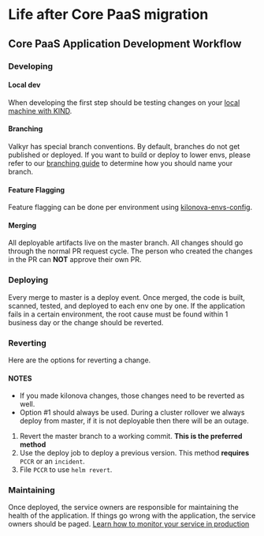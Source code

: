 # Life after Core PaaS migration

## Core PaaS Application Development Workflow

### Developing

#### Local dev
When developing the first step should be testing changes on your [local machine with KIND](../running-locally/run-in-kind.md).

#### Branching
Valkyr has special branch conventions.
By default, branches do not get published or deployed.
If you want to build or deploy to lower envs, please refer to our [branching guide](https://github.com/mulesoft/valkyr#branches) to determine how you should name your branch.

#### Feature Flagging
Feature flagging can be done per environment using [kilonova-envs-config](https://github.com/mulesoft/kilonova-envs-config).

#### Merging
All deployable artifacts live on the master branch.
All changes should go through the normal PR request cycle.
The person who created the changes in the PR can **NOT** approve their own PR.


### Deploying
Every merge to master is a deploy event.
Once merged, the code is built, scanned, tested, and deployed to each env one by one.
If the application fails in a certain environment, the root cause must be found within 1 business day or the change should be reverted.

### Reverting
Here are the options for reverting a change.

#### NOTES
* If you made kilonova changes, those changes need to be reverted as well.
* Option #1 should always be used. During a cluster rollover we always deploy from master, if it is not deployable then there will be an outage.

1. Revert the master branch to a working commit. **This is the preferred method**
2. Use the deploy job to deploy a previous version. This method **requires** `PCCR` or an `incident`.
3. File `PCCR` to use `helm revert`.

### Maintaining
Once deployed, the service owners are responsible for maintaining the health of the application.
If things go wrong with the application, the service owners should be paged.
[Learn how to monitor your service in production](../cloud/operational-excellence.md)

